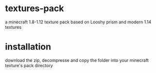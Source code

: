 # textures-pack

a minecraft 1.8-1.12 texture pack based on Looshy prism and modern 1.14 textures

# installation

download the zip, decompresse and copy the folder into your minecraft texture's pack directory
